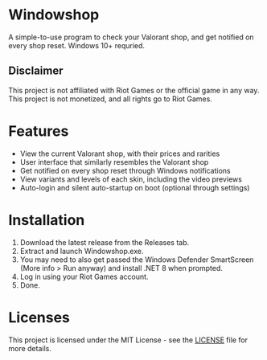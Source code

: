 # Windowshop
 A simple-to-use program to check your Valorant shop, and get notified on every shop reset. Windows 10+ requried.

## Disclaimer
This project is not affiliated with Riot Games or the official game in any way. This project is not monetized, and all rights go to Riot Games.


# Features
- View the current Valorant shop, with their prices and rarities
- User interface that similarly resembles the Valorant shop
- Get notified on every shop reset through Windows notifications
- View variants and levels of each skin, including the video previews
- Auto-login and silent auto-startup on boot (optional through settings)

# Installation
1. Download the latest release from the Releases tab.
2. Extract and launch Windowshop.exe.
4. You may need to also get passed the Windows Defender SmartScreen (More info > Run anyway) and install .NET 8 when prompted.
5. Log in using your Riot Games account.
6. Done.


# Licenses
This project is licensed under the MIT License - see the [LICENSE](LICENSE) file for more details.
